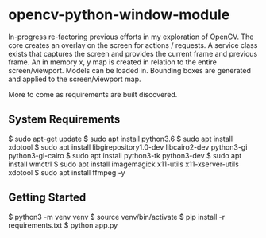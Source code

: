 # opencv-python-window-module
In-progress re-factoring previous efforts in my exploration of OpenCV. The core creates an overlay on the screen for actions / requests. A service class exists that captures the screen and provides the current frame and previous frame. An in memory x, y map is created in relation to the entire screen/viewport. Models can be loaded in. Bounding boxes are generated and applied to the screen/viewport map.

More to come as requirements are built discovered.

## System Requirements
$ sudo apt-get update
$ sudo apt install python3.6
$ sudo apt install xdotool
$ sudo apt install libgirepository1.0-dev libcairo2-dev python3-gi python3-gi-cairo
$ sudo apt install python3-tk python3-dev
$ sudo apt install wmctrl
$ sudo apt install imagemagick x11-utils x11-xserver-utils xdotool
$ sudo apt install ffmpeg -y

## Getting Started
$ python3 -m venv venv
$ source venv/bin/activate
$ pip install -r requirements.txt
$ python app.py
